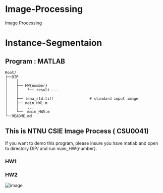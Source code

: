 # Image-Processing
Image Processing 
# Instance-Segmentaion

Program : MATLAB
---
```
Root/
├──DIP
│    │
│    ├── HW{number} 
│    │    └── result ...
│    │    
│    ├── lena_std.tiff                # standard input image
│    ├── main_HW1.m     
│    │    ...
│    └──  main_HW5.m   
└──README.md
```
This is NTNU CSIE Image Process ( CSU0041)
---
If you want to demo this program, please insure you have matlab and open to directory DIP/
and run main_HW{number}.

### HW1 


### HW2
![image](https://user-images.githubusercontent.com/93210989/190889040-4fd6cbb3-339e-43be-9311-f2dde86989a8.png)




